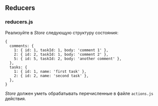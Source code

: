 ## Reducers

### reducers.js

Реализуйте в *Store* следующую структуру состояния:

```
{
  comments: {
    1: { id: 1, taskId: 1, body: 'comment 1' },
    2: { id: 2, taskId: 1, body: 'comment 2' },
    5: { id: 5, taskId: 2, body: 'another comment' },
  },
  tasks: {
    1: { id: 1, name: 'first task' },
    2: { id: 2, name: 'second task' },
  },
}
```

*Store* должен уметь обрабатывать перечисленные в файле `actions.js` действия.
